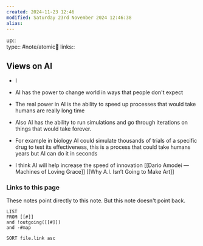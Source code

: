 ```yaml
---
created: 2024-11-23 12:46 
modified: Saturday 23rd November 2024 12:46:38
alias: 
---
```

up::  
type:: #note/atomic🌳 
links::
## Views on AI

- I


- AI has the power to change world in ways that people don't expect
- The real power in AI is the ability to speed up processes that would take humans are really long time
- Also AI has the ability to run simulations and go through iterations on things that would take forever.
- For example in biology AI could simulate thousands of trials of a specific drug to test its effectiveness, this is a process that could take humans years but AI can do it in seconds
- I think AI will help increase the speed of innovation 
[[Dario Amodei — Machines of Loving Grace]]
[[Why A.I. Isn’t Going to Make Art]]



### Links to this page
These notes point directly to this note. But this note doesn't point back.
```dataview
LIST
FROM [[#]]
and !outgoing([[#]])
and -#map

SORT file.link asc
```



